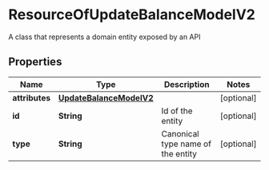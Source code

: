 

# ResourceOfUpdateBalanceModelV2

A class that represents a domain entity exposed by an API

## Properties

| Name | Type | Description | Notes |
|------------ | ------------- | ------------- | -------------|
|**attributes** | [**UpdateBalanceModelV2**](UpdateBalanceModelV2.md) |  |  [optional] |
|**id** | **String** | Id of the entity |  [optional] |
|**type** | **String** | Canonical type name of the entity |  [optional] |



